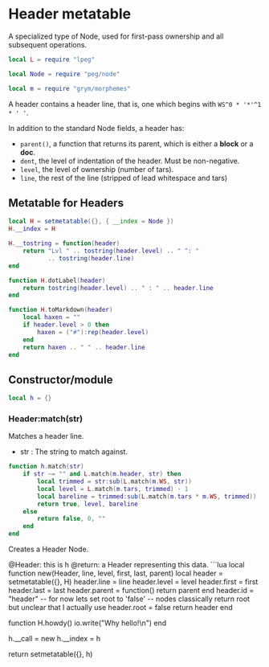 # Header metatable
 A specialized type of Node, used for first-pass ownership and 
 all subsequent operations. 

```lua
local L = require "lpeg"

local Node = require "peg/node"

local m = require "grym/morphemes"
```
 A header contains a header line, that is, one which begins with `WS^0 * '*'^1 * ' '`.

 In addition to the standard Node fields, a header has:
 
  - `parent()`, a function that returns its parent, which is either a **block** or a **doc**.
  - `dent`, the level of indentation of the header. Must be non-negative. 
  - `level`, the level of ownership (number of tars).
  - `line`, the rest of the line (stripped of lead whitespace and tars)


## Metatable for Headers
```lua
local H = setmetatable({}, { __index = Node })
H.__index = H

H.__tostring = function(header) 
    return "Lvl " .. tostring(header.level) .. " ^: " 
           .. tostring(header.line)
end

function H.dotLabel(header)
    return tostring(header.level) .. " : " .. header.line
end

function H.toMarkdown(header)
    local haxen = ""
    if header.level > 0 then
        haxen = ("#"):rep(header.level)
    end
    return haxen .. " " .. header.line
end
```
## Constructor/module
```lua
local h = {}
```
### Header:match(str)
 Matches a header line.

 - str :  The string to match against.
 
```lua
function h.match(str) 
    if str ~= "" and L.match(m.header, str) then
        local trimmed = str:sub(L.match(m.WS, str))
        local level = L.match(m.tars, trimmed) - 1
        local bareline = trimmed:sub(L.match(m.tars * m.WS, trimmed))
        return true, level, bareline
    else 
        return false, 0, ""
    end
end
```
 Creates a Header Node.

 @Header: this is h @return: a Header representing this data. ```lua
local function new(Header, line, level, first, last, parent)
    local header = setmetatable({}, H)
    header.line = line
    header.level = level
    header.first = first
    header.last = last
    header.parent = function() return parent end
    header.id = "header"
    -- for now lets set root to 'false'
    -- nodes classically return root but unclear that I actually use
    header.root = false
    return header
end

function H.howdy() 
    io.write("Why hello!\n")
end


h.__call = new
h.__index = h

return setmetatable({}, h)
```
